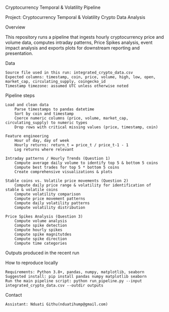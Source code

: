 Cryptocurrency Temporal & Volatility Pipeline

Project: Cryptocurrency Temporal & Volatility Crypto Data Analysis

Overview

This repository runs a pipeline that ingests hourly cryptocurrency price and volume data, computes intraday patterns, Price Spikes analysis, event impact analysis and exports plots for downstream reporting and presentation.

Data

    Source file used in this run: integrated_crypto_data.csv
    Expected columns: timestamp, coin, price, volume, high, low, open, market_cap, circulating_supply, coingecko_id
    Timestamp timezone: assumed UTC unless otherwise noted

Pipeline steps

    Load and clean data
        Parse timestamps to pandas datetime
        Sort by coin and timestamp
        Coerce numeric columns (price, volume, market_cap, circulating_supply) to numeric types
        Drop rows with critical missing values (price, timestamp, coin)

    Feature engineering
        Hour of day, day of week
        Hourly returns: return_t = price_t / price_t-1 - 1
        Log returns where relevant

    Intraday patterns / Hourly Trends (Question 1)
        Compute average daily volume to identify top 5 & bottom 5 coins
        Compute best trades for top 5 * bottom 5 coins
        Create comprehensive visualizations & plots

    Stable coins vs. Volatile price movements (Question 2)
        Compute daily price range & volatility for identification of stable & volatile coins
        Compute volatility comparison
        Compute price movement patterns
        Compute daily volatility patterns
        Compute volatility distribution

    Price Spikes Analysis (Question 3)
        Compute volume analysis
        Compute spike detection
        Compute hourly spikes
        Compute spike magnitutdes
        Compute spike direction
        Compute time categories

Outputs produced in the recent run

How to reproduce locally

    Requirements: Python 3.8+, pandas, numpy, matplotlib, seaborn
    Suggested install: pip install pandas numpy matplotlib seaborn
    Run the main pipeline script: python run_pipeline.py --input integrated_crypto_data.csv --outdir outputs

Contact

    Assistant: Nduati Githu(nduatihump@gmail.com)
